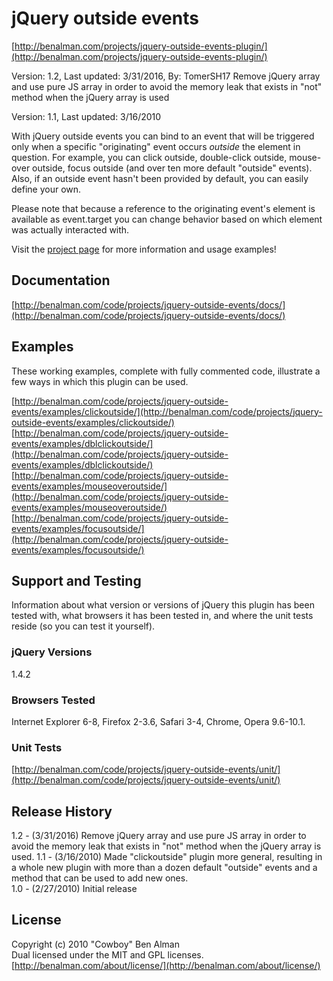 # jQuery outside events #
[http://benalman.com/projects/jquery-outside-events-plugin/](http://benalman.com/projects/jquery-outside-events-plugin/)

Version: 1.2, Last updated: 3/31/2016, By: TomerSH17
Remove jQuery array and use pure JS array in order to avoid the memory leak that exists in "not" method when the jQuery array is used

Version: 1.1, Last updated: 3/16/2010

With jQuery outside events you can bind to an event that will be triggered only when a specific "originating" event occurs *outside* the element in question. For example, you can click outside, double-click outside, mouse-over outside, focus outside (and over ten more default "outside" events). Also, if an outside event hasn't been provided by default, you can easily define your own.

Please note that because a reference to the originating event's element is available as event.target you can change behavior based on which element was actually interacted with.

Visit the [project page](http://benalman.com/projects/jquery-outside-events-plugin/) for more information and usage examples!


## Documentation ##
[http://benalman.com/code/projects/jquery-outside-events/docs/](http://benalman.com/code/projects/jquery-outside-events/docs/)


## Examples ##
These working examples, complete with fully commented code, illustrate a few
ways in which this plugin can be used.

[http://benalman.com/code/projects/jquery-outside-events/examples/clickoutside/](http://benalman.com/code/projects/jquery-outside-events/examples/clickoutside/)  
[http://benalman.com/code/projects/jquery-outside-events/examples/dblclickoutside/](http://benalman.com/code/projects/jquery-outside-events/examples/dblclickoutside/)  
[http://benalman.com/code/projects/jquery-outside-events/examples/mouseoveroutside/](http://benalman.com/code/projects/jquery-outside-events/examples/mouseoveroutside/)  
[http://benalman.com/code/projects/jquery-outside-events/examples/focusoutside/](http://benalman.com/code/projects/jquery-outside-events/examples/focusoutside/)  


## Support and Testing ##
Information about what version or versions of jQuery this plugin has been
tested with, what browsers it has been tested in, and where the unit tests
reside (so you can test it yourself).

### jQuery Versions ###
1.4.2

### Browsers Tested ###
Internet Explorer 6-8, Firefox 2-3.6, Safari 3-4, Chrome, Opera 9.6-10.1.

### Unit Tests ###
[http://benalman.com/code/projects/jquery-outside-events/unit/](http://benalman.com/code/projects/jquery-outside-events/unit/)


## Release History ##

1.2 - (3/31/2016) Remove jQuery array and use pure JS array in order to avoid the memory leak that exists in "not" method when the jQuery array is used.
1.1 - (3/16/2010) Made "clickoutside" plugin more general, resulting in a whole new plugin with more than a dozen default "outside" events and a method that can be used to add new ones.  
1.0 - (2/27/2010) Initial release  


## License ##
Copyright (c) 2010 "Cowboy" Ben Alman  
Dual licensed under the MIT and GPL licenses.  
[http://benalman.com/about/license/](http://benalman.com/about/license/)
